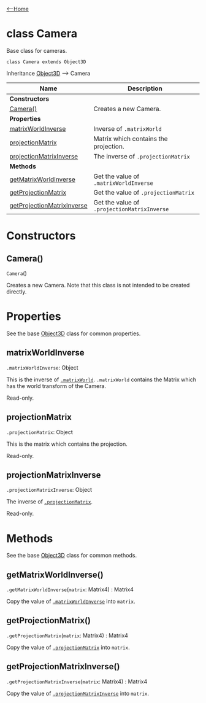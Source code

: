 [<--Home](index.html)

# class Camera

Base class for cameras. 

`class Camera extends Object3D`

Inheritance [Object3D](Object3D.html) --> Camera

| Name                                                          | Description                                                    |
| --------------------------------------------------------------| -------------------------------------------------------------- |
| **Constructors**                                              |                                                                |
| [Camera()](#camera)                                           | Creates a new Camera.                                          |
| **Properties**                                                |                                                                |
| [matrixWorldInverse](#matrixworldinverse)                     | Inverse of `.matrixWorld`                                      |
| [projectionMatrix](#projectionmatrix)                         | Matrix which contains the projection.                          |
| [projectionMatrixInverse](#projectionmatrixinverse)           | The inverse of `.projectionMatrix`                             |
| **Methods**                                                   |                                                                |
| [getMatrixWorldInverse](#getmatrixworldinverse)               | Get the value of `.matrixWorldInverse`                         |
| [getProjectionMatrix](#getprojectionmatrix)                   | Get the value of `.projectionMatrix`                           |
| [getProjectionMatrixInverse](#getprojectionmatrixinverse)     | Get the value of `.projectionMatrixInverse`                    |

# Constructors

## Camera()

`Camera`()

Creates a new Camera. Note that this class is not intended to be created directly.

# Properties

See the base [Object3D](Object3D.html#properties) class for common properties.

## matrixWorldInverse

`.matrixWorldInverse`: Object

This is the inverse of [`.matrixWorld`](Object3D.html#matrixworld). `.matrixWorld` contains the Matrix which has the world transform of the Camera.

Read-only.

## projectionMatrix

`.projectionMatrix`: Object

This is the matrix which contains the projection.

Read-only.

## projectionMatrixInverse

`.projectionMatrixInverse`: Object

The inverse of [`.projectionMatrix`](#projectionmatrix).

Read-only.

# Methods

See the base [Object3D](Object3D.html#methods) class for common methods.

## getMatrixWorldInverse()

`.getMatrixWorldInverse`(`matrix`: Matrix4) : Matrix4

Copy the value of [`.matrixWorldInverse`](#matrixworldinverse) into `matrix`.

## getProjectionMatrix()

`.getProjectionMatrix`(`matrix`: Matrix4) : Matrix4

Copy the value of [`.projectionMatrix`](#projectionmatrix) into `matrix`.

## getProjectionMatrixInverse()

`.getProjectionMatrixInverse`(`matrix`: Matrix4) : Matrix4

Copy the value of [`.projectionMatrixInverse`](#projectionmatrixinverse) into `matrix`.


